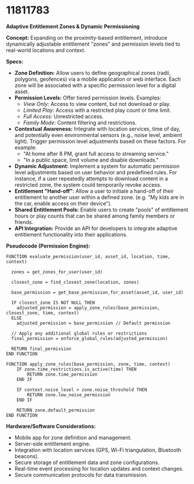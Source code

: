 # 11811783

**Adaptive Entitlement Zones & Dynamic Permissioning**

**Concept:** Expanding on the proximity-based entitlement, introduce dynamically adjustable entitlement "zones" and permission levels tied to real-world locations and context.

**Specs:**

*   **Zone Definition:** Allow users to define geographical zones (radii, polygons, geofences) via a mobile application or web interface. Each zone will be associated with a specific permission level for a digital asset.
*   **Permission Levels:** Offer tiered permission levels. Examples:
    *   *View Only:* Access to view content, but not download or play.
    *   *Limited Play:* Access with a restricted play count or time limit.
    *   *Full Access:* Unrestricted access.
    *   *Family Mode:* Content filtering and restrictions.
*   **Contextual Awareness:** Integrate with location services, time of day, and potentially even environmental sensors (e.g., noise level, ambient light). Trigger permission level adjustments based on these factors. For example:
    *   "At home after 8 PM, grant full access to streaming service."
    *   "In a public space, limit volume and disable downloads."
*   **Dynamic Adjustment:**  Implement a system for automatic permission level adjustments based on user behavior and predefined rules.  For instance, if a user repeatedly attempts to download content in a restricted zone, the system could temporarily revoke access.
*   **Entitlement "Hand-off"**: Allow a user to initiate a hand-off of their entitlement to another user within a defined zone.  (e.g. "My kids are in the car, enable access on their device").
*   **Shared Entitlement Pools:** Enable users to create "pools" of entitlement hours or play counts that can be shared among family members or friends.
*   **API Integration:**  Provide an API for developers to integrate adaptive entitlement functionality into their applications.

**Pseudocode (Permission Engine):**

```
FUNCTION evaluate_permission(user_id, asset_id, location, time, context)

  zones = get_zones_for_user(user_id)

  closest_zone = find_closest_zone(location, zones)

  base_permission = get_base_permission_for_asset(asset_id, user_id)

  IF closest_zone IS NOT NULL THEN
    adjusted_permission = apply_zone_rules(base_permission, closest_zone, time, context)
  ELSE
    adjusted_permission = base_permission // Default permission

  // Apply any additional global rules or restrictions
  final_permission = enforce_global_rules(adjusted_permission)

  RETURN final_permission
END FUNCTION

FUNCTION apply_zone_rules(base_permission, zone, time, context)
    IF zone.time_restrictions.is_active(time) THEN
        RETURN zone.time_permission
    END IF

    IF context.noise_level > zone.noise_threshold THEN
        RETURN zone.low_noise_permission
    END IF

    RETURN zone.default_permission
END FUNCTION
```

**Hardware/Software Considerations:**

*   Mobile app for zone definition and management.
*   Server-side entitlement engine.
*   Integration with location services (GPS, Wi-Fi triangulation, Bluetooth beacons).
*   Secure storage of entitlement data and zone configurations.
*   Real-time event processing for location updates and context changes.
*   Secure communication protocols for data transmission.